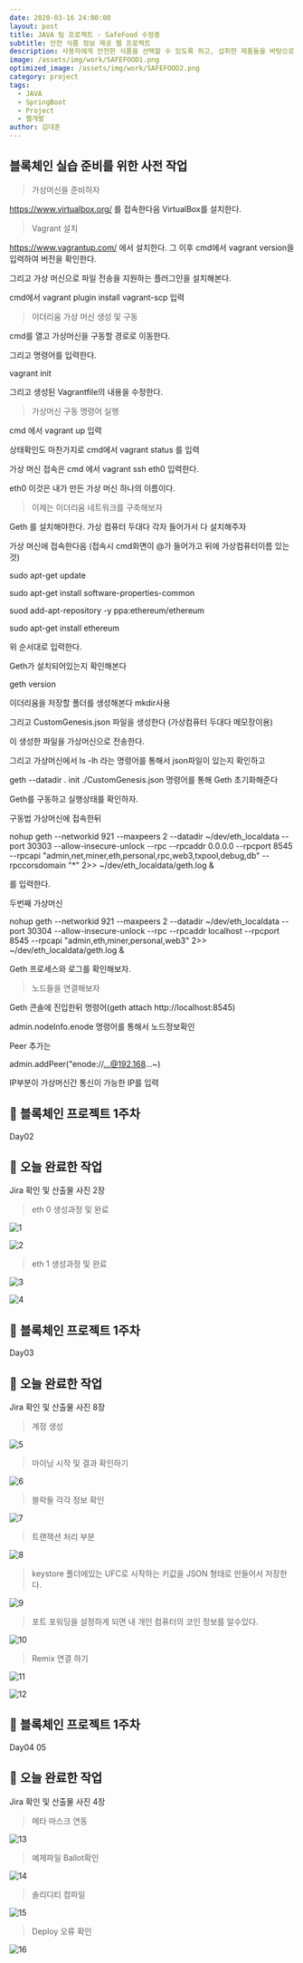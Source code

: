 ```yaml
---
date: 2020-03-16 24:00:00
layout: post
title: JAVA 팀 프로젝트 - SafeFood 수정중
subtitle: 안전 식품 정보 제공 웹 프로젝트
description: 사용자에게 안전한 식품을 선택할 수 있도록 하고, 섭취한 제품들을 바탕으로 분석 결과를 알려주는 웹 프로젝트
image: /assets/img/work/SAFEFOOD1.png
optimized_image: /assets/img/work/SAFEFOOD2.png
category: project
tags:
  - JAVA
  - SpringBoot
  - Project
  - 웹개발
author: 김대훈
---
```


## 블록체인 실습 준비를 위한 사전 작업

> 가상머신을 준비하자

https://www.virtualbox.org/ 를 접속한다음
VirtualBox를 설치한다.

> Vagrant 설치

https://www.vagrantup.com/ 에서 설치한다.
그 이후 cmd에서 vagrant version을 입력하여 버전을 확인한다.

그리고 가상 머신으로 파일 전송을 지원하는 플러그인을 설치해본다.

cmd에서 vagrant plugin install vagrant-scp 입력

> 이더리움 가상 머신 생성 및 구동

cmd를 열고 가상머신을 구동할 경로로 이동한다.

그리고 명령어를 입력한다.

vagrant init

그리고 생성된 Vagrantfile의 내용을 수정한다.

> 가상머신 구동 명령어 실행

cmd 에서 vagrant up 입력

상태확인도 마찬가지로 cmd에서 vagrant status 를 입력

가상 머신 접속은 cmd 에서 vagrant ssh eth0 입력한다.

eth0 이것은 내가 만든 가상 머신 하나의 이름이다.

> 이제는 이더리움 네트워크를 구축해보자

Geth 를 설치해야한다. 가상 컴퓨터 두대다 각자 들어가서 다 설치해주자

가상 머신에 접속한다음 (접속시 cmd화면이 @가 들어가고 뒤에 가상컴퓨터이름 있는것)

sudo apt-get update

sudo apt-get install software-properties-common

suod add-apt-repository -y ppa:ethereum/ethereum

sudo apt-get install ethereum

위 순서대로 입력한다.

Geth가 설치되어있는지 확인해본다

geth version

이더리움을 저장할 폴더를 생성해본다 mkdir사용

그리고 CustomGenesis.json 파일을 생성한다 (가상컴퓨터 두대다 메모장이용)

이 생성한 파일을 가상머신으로 전송한다.

그리고 가상머신에서 ls -lh 라는 명령어를 통해서 json파일이 있는지 확인하고

geth --datadir . init ./CustomGenesis.json 명령어를 통해 Geth 초기화해준다

Geth를 구동하고 실행상태를 확인하자.

구동법 가상머신에 접속한뒤

nohup geth --networkid 921 --maxpeers 2 --datadir ~/dev/eth_localdata --port 30303 --allow-insecure-unlock --rpc --rpcaddr 0.0.0.0 --rpcport 8545 --rpcapi "admin,net,miner,eth,personal,rpc,web3,txpool,debug,db" --rpccorsdomain "\*" 2>> ~/dev/eth_localdata/geth.log &

를 입력한다.

두번째 가상머신

nohup geth --networkid 921 --maxpeers 2 --datadir ~/dev/eth_localdata --port 30304 --allow-insecure-unlock --rpc --rpcaddr localhost --rpcport 8545 --rpcapi "admin,eth,miner,personal,web3" 2>> ~/dev/eth_localdata/geth.log &

Geth 프로세스와 로그를 확인해보자.

> 노드들을 연결해보자

Geth 콘솔에 진입한뒤 명령어(geth attach http://localhost:8545)

admin.nodeInfo.enode 명령어를 통해서 노드정보확인

Peer 추가는

admin.addPeer("enode://...@192.168...~)

IP부분이 가상머신간 통신이 가능한 IP를 입력

## 🎤 블록체인 프로젝트 1주차

Day02

## 🎤 오늘 완료한 작업

Jira 확인 및 산출물 사진 2장

> eth 0 생성과정 및 완료

![1](../assets/img/work/블록1.png)

![2](../assets/img/work/블록2.png)

> eth 1 생성과정 및 완료

![3](../assets/img/work/블록3.png)

![4](../assets/img/work/블록4.png)

## 🎤 블록체인 프로젝트 1주차

Day03

## 🎤 오늘 완료한 작업

Jira 확인 및 산출물 사진 8장

> 계정 생성

![5](../assets/img/work/블록5.png)

> 마이닝 시작 및 결과 확인하기

![6](../assets/img/work/블록6.png)

> 블락들 각각 정보 확인

![7](../assets/img/work/블록7.png)

> 트랜잭션 처리 부분

![8](../assets/img/work/블록8.png)

> keystore 폴더에있는 UFC로 시작하는 키값을 JSON 형태로 만들어서 저장한다.

![9](../assets/img/work/블록9.png)

> 포트 포워딩을 설정하게 되면 내 개인 컴퓨터의 코인 정보를 알수있다.

![10](../assets/img/work/블록10.png)

> Remix 연결 하기

![11](../assets/img/work/블록11.png)

![12](../assets/img/work/블록12.png)

## 🎤 블록체인 프로젝트 1주차

Day04 05

## 🎤 오늘 완료한 작업

Jira 확인 및 산출물 사진 4장

> 메타 마스크 연동

![13](../assets/img/work/블록13.png)

> 예제파일 Ballot확인

![14](../assets/img/work/블록14.png)

> 솔리디티 컴파일

![15](../assets/img/work/블록15.png)

> Deploy 오류 확인

![16](../assets/img/work/블록16.png)

